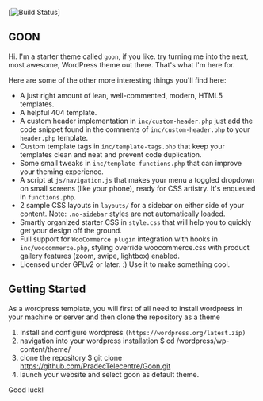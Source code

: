 [![Build Status](https://telecentrecameroon.ovh)]

GOON
---------------

Hi. I'm a starter theme called `goon`, if you like. try turning me into the next, most awesome, WordPress theme out there. That's what I'm here for.

Here are some of the other more interesting things you'll find here:

* A just right amount of lean, well-commented, modern, HTML5 templates.
* A helpful 404 template.
* A custom header implementation in `inc/custom-header.php` just add the code snippet found in the comments of `inc/custom-header.php` to your `header.php` template.
* Custom template tags in `inc/template-tags.php` that keep your templates clean and neat and prevent code duplication.
* Some small tweaks in `inc/template-functions.php` that can improve your theming experience.
* A script at `js/navigation.js` that makes your menu a toggled dropdown on small screens (like your phone), ready for CSS artistry. It's enqueued in `functions.php`.
* 2 sample CSS layouts in `layouts/` for a sidebar on either side of your content.
Note: `.no-sidebar` styles are not automatically loaded.
* Smartly organized starter CSS in `style.css` that will help you to quickly get your design off the ground.
* Full support for `WooCommerce plugin` integration with hooks in `inc/woocommerce.php`, styling override woocommerce.css with product gallery features (zoom, swipe, lightbox) enabled.
* Licensed under GPLv2 or later. :) Use it to make something cool.

Getting Started
---------------

As a wordpress template, you will first of all need to install wordpress in your machine or server and then clone the repository as a theme

1. Install and configure wordpress `(https://wordpress.org/latest.zip)`
2. navigation into your wordpress installation
$ cd /wordpress/wp-content/theme/
3. clone the repository
$ git clone https://github.com/PradecTelecentre/Goon.git
4. launch your website and select goon as default theme.


Good luck!
